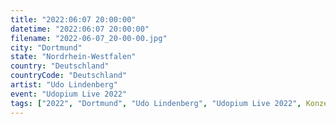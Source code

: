 ```yaml
---
title: "2022:06:07 20:00:00"
datetime: "2022:06:07 20:00:00"
filename: "2022-06-07_20-00-00.jpg"
city: "Dortmund"
state: "Nordrhein-Westfalen"
country: "Deutschland"
countryCode: "Deutschland"
artist: "Udo Lindenberg"
event: "Udopium Live 2022"
tags: ["2022", "Dortmund", "Udo Lindenberg", "Udopium Live 2022", Konzert, "Deutschland"]
---
```

